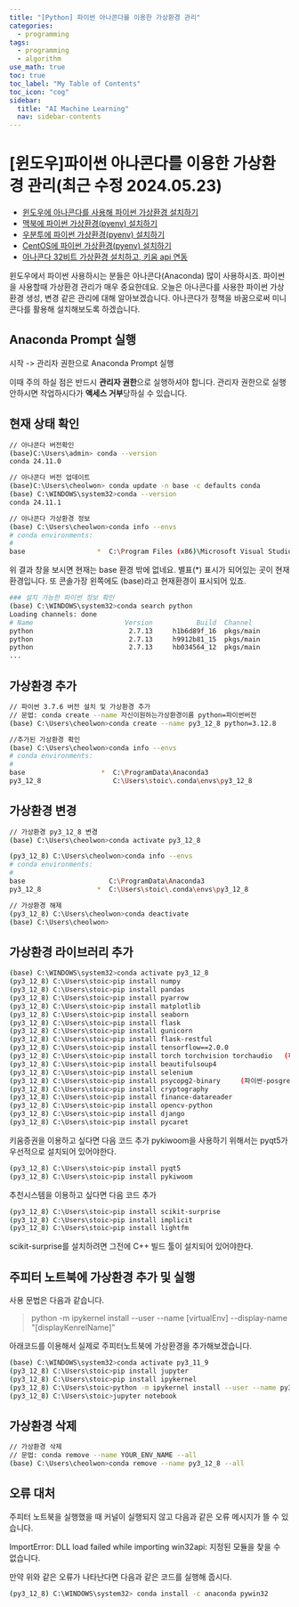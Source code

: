 ```yaml
---
title: "[Python] 파이썬 아나콘다를 이용한 가상환경 관리" 
categories:
  - programming
tags:
  - programming
  - algorithm
use_math: true
toc: true
toc_label: "My Table of Contents"
toc_icon: "cog"
sidebar:
  title: "AI Machine Learning"
  nav: sidebar-contents
---
```


# [윈도우]파이썬 아나콘다를 이용한 가상환경 관리(최근 수정 2024.05.23)

* [윈도우에 아나콘다를 사용해 파이썬 가상환경 설치하기](https://losskatsu.github.io/programming/py-conda/)
* [맥북에 파이썬 가상환경(pyenv) 설치하기](https://losskatsu.github.io/it-infra/pyenv-osx/)
* [우분투에 파이썬 가상환경(pyenv) 설치하기](https://losskatsu.github.io/programming/pyenv/)
* [CentOS에 파이썬 가상환경(pyenv) 설치하기](https://losskatsu.github.io/it-infra/pyenv-centos6/)
* [아나콘다 32비트 가상환경 설치하고, 키움 api 연동](https://losskatsu.github.io/it-infra/conda32/)

윈도우에서 파이썬 사용하시는 분들은 아나콘다(Anaconda) 많이 사용하시죠. 
파이썬을 사용할때 가상환경 관리가 매우 중요한데요. 
오늘은 아나콘다를 사용한 파이썬 가상환경 생성, 변경 같은 관리에 대해 알아보겠습니다. 
아나콘다가 정책을 바꿈으로써 미니콘다를 활용해 설치해보도록 하겠습니다. 

## Anaconda Prompt 실행


시작 -> 관리자 권한으로 Anaconda Prompt 실행

이때 주의 하실 점은 반드시 **관리자 권한**으로 실행하셔야 합니다. 
관리자 권한으로 실행 안하시면 작업하시다가 **액세스 거부**당하실 수 있습니다. 


## 현재 상태 확인 

```bash
// 아나콘다 버전확인
(base)C:\Users\admin> conda --version
conda 24.11.0

// 아나콘다 버전 업데이트
(base)C:\Users\cheolwon> conda update -n base -c defaults conda
(base) C:\WINDOWS\system32>conda --version
conda 24.11.1

// 아나콘다 가상환경 정보
(base) C:\Users\cheolwon>conda info --envs
# conda environments:
#
base                  *  C:\Program Files (x86)\Microsoft Visual Studio\Shared\Anaconda3_64
```
위 결과 창을 보시면 현재는 base 환경 밖에 없네요. 별표(\*) 표시가 되어있는 곳이 현재 환경입니다. 
또 콘솔가장 왼쪽에도 (base)라고 현재환경이 표시되어 있죠. 

```bash
### 설치 가능한 파이썬 정보 확인
(base) C:\WINDOWS\system32>conda search python
Loading channels: done
# Name                       Version           Build  Channel
python                        2.7.13     h1b6d89f_16  pkgs/main
python                        2.7.13     h9912b81_15  pkgs/main
python                        2.7.13     hb034564_12  pkgs/main
...
```




## 가상환경 추가

```bash
// 파이썬 3.7.6 버전 설치 및 가상환경 추가
// 문법: conda create --name 자신이원하는가상환경이름 python=파이썬버전
(base) C:\Users\cheolwon>conda create --name py3_12_8 python=3.12.8

//추가된 가상환경 확인
(base) C:\Users\cheolwon>conda info --envs
# conda environments:
#
base                   *  C:\ProgramData\Anaconda3
py3_12_8                  C:\Users\stoic\.conda\envs\py3_12_8

```

## 가상환경 변경

```bash
// 가상환경 py3_12_8 변경
(base) C:\Users\cheolwon>conda activate py3_12_8

(py3_12_8) C:\Users\cheolwon>conda info --envs
# conda environments:
#
base                     C:\ProgramData\Anaconda3
py3_12_8              *  C:\Users\stoic\.conda\envs\py3_12_8

// 가상환경 해제
(py3_12_8) C:\Users\cheolwon>conda deactivate
(base) C:\Users\cheolwon>
```

## 가상환경 라이브러리 추가

```bash
(base) C:\WINDOWS\system32>conda activate py3_12_8
(py3_12_8) C:\Users\stoic>pip install numpy
(py3_12_8) C:\Users\stoic>pip install pandas
(py3_12_8) C:\Users\stoic>pip install pyarrow
(py3_12_8) C:\Users\stoic>pip install matplotlib
(py3_12_8) C:\Users\stoic>pip install seaborn
(py3_12_8) C:\Users\stoic>pip install flask  
(py3_12_8) C:\Users\stoic>pip install gunicorn  
(py3_12_8) C:\Users\stoic>pip install flask-restful
(py3_12_8) C:\Users\stoic>pip install tensorflow==2.0.0
(py3_12_8) C:\Users\stoic>pip install torch torchvision torchaudio   (파이토치 CPU버전)  
(py3_12_8) C:\Users\stoic>pip install beautifulsoup4
(py3_12_8) C:\Users\stoic>pip install selenium
(py3_12_8) C:\Users\stoic>pip install psycopg2-binary     (파이썬-posgreSQL 연결)  
(py3_12_8) C:\Users\stoic>pip install cryptography
(py3_12_8) C:\Users\stoic>pip install finance-datareader
(py3_12_8) C:\Users\stoic>pip install opencv-python
(py3_12_8) C:\Users\stoic>pip install django
(py3_12_8) C:\Users\stoic>pip install pycaret  
```

키움증권을 이용하고 싶다면 다음 코드 추가
pykiwoom을 사용하기 위해서는 pyqt5가 우선적으로 설치되어 있어야한다. 

```bash
(py3_12_8) C:\Users\stoic>pip install pyqt5
(py3_12_8) C:\Users\stoic>pip install pykiwoom
```

추천시스템을 이용하고 싶다면 다음 코드 추가

```bash
(py3_12_8) C:\Users\stoic>pip install scikit-surprise
(py3_12_8) C:\Users\stoic>pip install implicit    
(py3_12_8) C:\Users\stoic>pip install lightfm  
```

scikit-surprise를 설치하려면 그전에 C++ 빌드 툴이 설치되어 있어야한다.



## 주피터 노트북에 가상환경 추가 및 실행

사용 문법은 다음과 같습니다.
> python -m ipykernel install --user --name [virtualEnv] --display-name "[displayKenrelName]"

아래코드를 이용해서 실제로 주피터노트북에 가상환경을 추가해보겠습니다. 
```bash
(base) C:\WINDOWS\system32>conda activate py3_11_9
(py3_12_8) C:\Users\stoic>pip install jupyter
(py3_12_8) C:\Users\stoic>pip install ipykernel
(py3_12_8) C:\Users\stoic>python -m ipykernel install --user --name py3_12_8 --display-name "python3_12_8"
(py3_12_8) C:\Users\stoic>jupyter notebook
```


## 가상환경 삭제

```bash
// 가상환경 삭제
// 문법: conda remove --name YOUR_ENV_NAME --all
(base) C:\Users\cheolwon>conda remove --name py3_12_8 --all
```


## 오류 대처 

주피터 노트북을 실행했을 때 커널이 실행되지 않고 다음과 같은 오류 메시지가 뜰 수 있습니다.

ImportError: DLL load failed while importing win32api: 지정된 모듈을 찾을 수 없습니다.

만약 위와 같은 오류가 나타난다면 다음과 같은 코드를 실행해 줍시다.

```bash
(py3_12_8) C:\WINDOWS\system32> conda install -c anaconda pywin32
```

